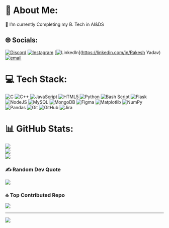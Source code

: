 # 💫 About Me:
🔭 I’m currently Completing my B. Tech in AI&DS


## 🌐 Socials:
[![Discord](https://img.shields.io/badge/Discord-%237289DA.svg?logo=discord&logoColor=white)](https://discord.gg/712290794471686195) [![Instagram](https://img.shields.io/badge/Instagram-%23E4405F.svg?logo=Instagram&logoColor=white)](https://instagram.com/rakeshyadav___19) [![LinkedIn](https://img.shields.io/badge/LinkedIn-%230077B5.svg?logo=linkedin&logoColor=white)](https://linkedin.com/in/Rakesh Yadav) [![email](https://img.shields.io/badge/Email-D14836?logo=gmail&logoColor=white)](mailto:rakeshyadavry087@gmail.com) 

# 💻 Tech Stack:
![C](https://img.shields.io/badge/c-%2300599C.svg?style=for-the-badge&logo=c&logoColor=white) ![C++](https://img.shields.io/badge/c++-%2300599C.svg?style=for-the-badge&logo=c%2B%2B&logoColor=white) ![JavaScript](https://img.shields.io/badge/javascript-%23323330.svg?style=for-the-badge&logo=javascript&logoColor=%23F7DF1E) ![HTML5](https://img.shields.io/badge/html5-%23E34F26.svg?style=for-the-badge&logo=html5&logoColor=white) ![Python](https://img.shields.io/badge/python-3670A0?style=for-the-badge&logo=python&logoColor=ffdd54) ![Bash Script](https://img.shields.io/badge/bash_script-%23121011.svg?style=for-the-badge&logo=gnu-bash&logoColor=white) ![Flask](https://img.shields.io/badge/flask-%23000.svg?style=for-the-badge&logo=flask&logoColor=white) ![NodeJS](https://img.shields.io/badge/node.js-6DA55F?style=for-the-badge&logo=node.js&logoColor=white) ![MySQL](https://img.shields.io/badge/mysql-4479A1.svg?style=for-the-badge&logo=mysql&logoColor=white) ![MongoDB](https://img.shields.io/badge/MongoDB-%234ea94b.svg?style=for-the-badge&logo=mongodb&logoColor=white) ![Figma](https://img.shields.io/badge/figma-%23F24E1E.svg?style=for-the-badge&logo=figma&logoColor=white) ![Matplotlib](https://img.shields.io/badge/Matplotlib-%23ffffff.svg?style=for-the-badge&logo=Matplotlib&logoColor=black) ![NumPy](https://img.shields.io/badge/numpy-%23013243.svg?style=for-the-badge&logo=numpy&logoColor=white) ![Pandas](https://img.shields.io/badge/pandas-%23150458.svg?style=for-the-badge&logo=pandas&logoColor=white) ![Git](https://img.shields.io/badge/git-%23F05033.svg?style=for-the-badge&logo=git&logoColor=white) ![GitHub](https://img.shields.io/badge/github-%23121011.svg?style=for-the-badge&logo=github&logoColor=white) ![Jira](https://img.shields.io/badge/jira-%230A0FFF.svg?style=for-the-badge&logo=jira&logoColor=white)
# 📊 GitHub Stats:
![](https://github-readme-stats.vercel.app/api?username=Rakeshyadav-19&theme=nord&hide_border=false&include_all_commits=false&count_private=false)<br/>
![](https://nirzak-streak-stats.vercel.app/?user=Rakeshyadav-19&theme=nord&hide_border=false)<br/>
![](https://github-readme-stats.vercel.app/api/top-langs/?username=Rakeshyadav-19&theme=nord&hide_border=false&include_all_commits=false&count_private=false&layout=compact)

### ✍️ Random Dev Quote
![](https://quotes-github-readme.vercel.app/api?type=horizontal&theme=radical)

### 🔝 Top Contributed Repo
![](https://github-contributor-stats.vercel.app/api?username=Rakeshyadav-19&limit=5&theme=dark&combine_all_yearly_contributions=true)

---
[![](https://visitcount.itsvg.in/api?id=Rakeshyadav-19&icon=0&color=0)](https://visitcount.itsvg.in)

<!-- Proudly created with GPRM ( https://gprm.itsvg.in ) -->
